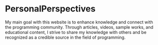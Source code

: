 # PersonalPerspectives
My main goal with this website is to enhance knowledge and connect with the programming community. Through articles, videos, sample works, and educational content, I strive to share my knowledge with others and be recognized as a credible source in the field of programming.
